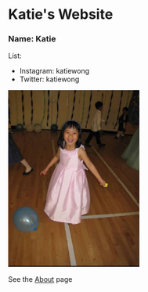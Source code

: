 # Katie's Website

### Name: Katie

List:
- Instagram: katiewong
- Twitter: katiewong

![picture](Capture.PNG)

See the [About](about.md) page
